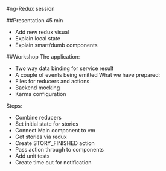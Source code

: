 #ng-Redux session

##Presentation 45 min
- Add new redux visual
- Explain local state
- Explain smart/dumb components


##Workshop
The application:
- Two way data binding for service result
- A couple of events being emitted
What we have prepared:
- Files for reducers and actions
- Backend mocking
- Karma configuration

Steps:
- Combine reducers
- Set initial state for stories
- Connect Main component to vm
- Get stories via redux
- Create STORY_FINISHED action
- Pass action through to components
- Add unit tests
- Create time out for notification 

